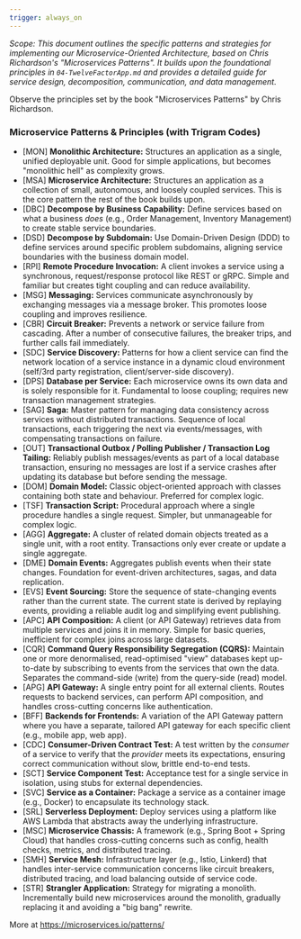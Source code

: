 ```yaml
---
trigger: always_on
---
```


_Scope: This document outlines the specific patterns and strategies for implementing our Microservice-Oriented Architecture, based on Chris Richardson's "Microservices Patterns". It builds upon the foundational principles in `04-TwelveFactorApp.md` and provides a detailed guide for service design, decomposition, communication, and data management._

Observe the principles set by the book "Microservices Patterns" by Chris Richardson.

### Microservice Patterns & Principles (with Trigram Codes)

- [MON] **Monolithic Architecture:** Structures an application as a single, unified deployable unit. Good for simple applications, but becomes "monolithic hell" as complexity grows.
- [MSA] **Microservice Architecture:** Structures an application as a collection of small, autonomous, and loosely coupled services. This is the core pattern the rest of the book builds upon.
- [DBC] **Decompose by Business Capability:** Define services based on what a business _does_ (e.g., Order Management, Inventory Management) to create stable service boundaries.
- [DSD] **Decompose by Subdomain:** Use Domain-Driven Design (DDD) to define services around specific problem subdomains, aligning service boundaries with the business domain model.
- [RPI] **Remote Procedure Invocation:** A client invokes a service using a synchronous, request/response protocol like REST or gRPC. Simple and familiar but creates tight coupling and can reduce availability.
- [MSG] **Messaging:** Services communicate asynchronously by exchanging messages via a message broker. This promotes loose coupling and improves resilience.
- [CBR] **Circuit Breaker:** Prevents a network or service failure from cascading. After a number of consecutive failures, the breaker trips, and further calls fail immediately.
- [SDC] **Service Discovery:** Patterns for how a client service can find the network location of a service instance in a dynamic cloud environment (self/3rd party registration, client/server-side discovery).
- [DPS] **Database per Service:** Each microservice owns its own data and is solely responsible for it. Fundamental to loose coupling; requires new transaction management strategies.
- [SAG] **Saga:** Master pattern for managing data consistency across services without distributed transactions. Sequence of local transactions, each triggering the next via events/messages, with compensating transactions on failure.
- [OUT] **Transactional Outbox / Polling Publisher / Transaction Log Tailing:** Reliably publish messages/events as part of a local database transaction, ensuring no messages are lost if a service crashes after updating its database but before sending the message.
- [DOM] **Domain Model:** Classic object-oriented approach with classes containing both state and behaviour. Preferred for complex logic.
- [TSF] **Transaction Script:** Procedural approach where a single procedure handles a single request. Simpler, but unmanageable for complex logic.
- [AGG] **Aggregate:** A cluster of related domain objects treated as a single unit, with a root entity. Transactions only ever create or update a single aggregate.
- [DME] **Domain Events:** Aggregates publish events when their state changes. Foundation for event-driven architectures, sagas, and data replication.
- [EVS] **Event Sourcing:** Store the sequence of state-changing events rather than the current state. The current state is derived by replaying events, providing a reliable audit log and simplifying event publishing.
- [APC] **API Composition:** A client (or API Gateway) retrieves data from multiple services and joins it in memory. Simple for basic queries, inefficient for complex joins across large datasets.
- [CQR] **Command Query Responsibility Segregation (CQRS):** Maintain one or more denormalised, read-optimised "view" databases kept up-to-date by subscribing to events from the services that own the data. Separates the command-side (write) from the query-side (read) model.
- [APG] **API Gateway:** A single entry point for all external clients. Routes requests to backend services, can perform API composition, and handles cross-cutting concerns like authentication.
- [BFF] **Backends for Frontends:** A variation of the API Gateway pattern where you have a separate, tailored API gateway for each specific client (e.g., mobile app, web app).
- [CDC] **Consumer-Driven Contract Test:** A test written by the _consumer_ of a service to verify that the _provider_ meets its expectations, ensuring correct communication without slow, brittle end-to-end tests.
- [SCT] **Service Component Test:** Acceptance test for a single service in isolation, using stubs for external dependencies.
- [SVC] **Service as a Container:** Package a service as a container image (e.g., Docker) to encapsulate its technology stack.
- [SRL] **Serverless Deployment:** Deploy services using a platform like AWS Lambda that abstracts away the underlying infrastructure.
- [MSC] **Microservice Chassis:** A framework (e.g., Spring Boot + Spring Cloud) that handles cross-cutting concerns such as config, health checks, metrics, and distributed tracing.
- [SMH] **Service Mesh:** Infrastructure layer (e.g., Istio, Linkerd) that handles inter-service communication concerns like circuit breakers, distributed tracing, and load balancing outside of service code.
- [STR] **Strangler Application:** Strategy for migrating a monolith. Incrementally build new microservices around the monolith, gradually replacing it and avoiding a "big bang" rewrite.

More at <https://microservices.io/patterns/>
